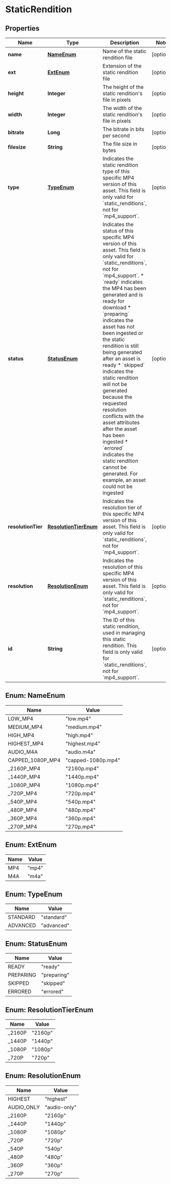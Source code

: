 

# StaticRendition

## Properties

Name | Type | Description | Notes
------------ | ------------- | ------------- | -------------
**name** | [**NameEnum**](#NameEnum) | Name of the static rendition file |  [optional]
**ext** | [**ExtEnum**](#ExtEnum) | Extension of the static rendition file |  [optional]
**height** | **Integer** | The height of the static rendition&#39;s file in pixels |  [optional]
**width** | **Integer** | The width of the static rendition&#39;s file in pixels |  [optional]
**bitrate** | **Long** | The bitrate in bits per second |  [optional]
**filesize** | **String** | The file size in bytes |  [optional]
**type** | [**TypeEnum**](#TypeEnum) | Indicates the static rendition type of this specific MP4 version of this asset. This field is only valid for &#x60;static_renditions&#x60;, not for &#x60;mp4_support&#x60;. |  [optional]
**status** | [**StatusEnum**](#StatusEnum) | Indicates the status of this specific MP4 version of this asset. This field is only valid for &#x60;static_renditions&#x60;, not for &#x60;mp4_support&#x60;. * &#x60;ready&#x60; indicates the MP4 has been generated and is ready for download * &#x60;preparing&#x60; indicates the asset has not been ingested or the static rendition is still being generated after an asset is ready * &#x60;skipped&#x60; indicates the static rendition will not be generated because the requested resolution conflicts with the asset attributes after the asset has been ingested * &#x60;errored&#x60; indicates the static rendition cannot be generated. For example, an asset could not be ingested  |  [optional]
**resolutionTier** | [**ResolutionTierEnum**](#ResolutionTierEnum) | Indicates the resolution tier of this specific MP4 version of this asset. This field is only valid for &#x60;static_renditions&#x60;, not for &#x60;mp4_support&#x60;. |  [optional]
**resolution** | [**ResolutionEnum**](#ResolutionEnum) | Indicates the resolution of this specific MP4 version of this asset. This field is only valid for &#x60;static_renditions&#x60;, not for &#x60;mp4_support&#x60;. |  [optional]
**id** | **String** | The ID of this static rendition, used in managing this static rendition. This field is only valid for &#x60;static_renditions&#x60;, not for &#x60;mp4_support&#x60;. |  [optional]



## Enum: NameEnum

Name | Value
---- | -----
LOW_MP4 | &quot;low.mp4&quot;
MEDIUM_MP4 | &quot;medium.mp4&quot;
HIGH_MP4 | &quot;high.mp4&quot;
HIGHEST_MP4 | &quot;highest.mp4&quot;
AUDIO_M4A | &quot;audio.m4a&quot;
CAPPED_1080P_MP4 | &quot;capped-1080p.mp4&quot;
_2160P_MP4 | &quot;2160p.mp4&quot;
_1440P_MP4 | &quot;1440p.mp4&quot;
_1080P_MP4 | &quot;1080p.mp4&quot;
_720P_MP4 | &quot;720p.mp4&quot;
_540P_MP4 | &quot;540p.mp4&quot;
_480P_MP4 | &quot;480p.mp4&quot;
_360P_MP4 | &quot;360p.mp4&quot;
_270P_MP4 | &quot;270p.mp4&quot;



## Enum: ExtEnum

Name | Value
---- | -----
MP4 | &quot;mp4&quot;
M4A | &quot;m4a&quot;



## Enum: TypeEnum

Name | Value
---- | -----
STANDARD | &quot;standard&quot;
ADVANCED | &quot;advanced&quot;



## Enum: StatusEnum

Name | Value
---- | -----
READY | &quot;ready&quot;
PREPARING | &quot;preparing&quot;
SKIPPED | &quot;skipped&quot;
ERRORED | &quot;errored&quot;



## Enum: ResolutionTierEnum

Name | Value
---- | -----
_2160P | &quot;2160p&quot;
_1440P | &quot;1440p&quot;
_1080P | &quot;1080p&quot;
_720P | &quot;720p&quot;



## Enum: ResolutionEnum

Name | Value
---- | -----
HIGHEST | &quot;highest&quot;
AUDIO_ONLY | &quot;audio-only&quot;
_2160P | &quot;2160p&quot;
_1440P | &quot;1440p&quot;
_1080P | &quot;1080p&quot;
_720P | &quot;720p&quot;
_540P | &quot;540p&quot;
_480P | &quot;480p&quot;
_360P | &quot;360p&quot;
_270P | &quot;270p&quot;



